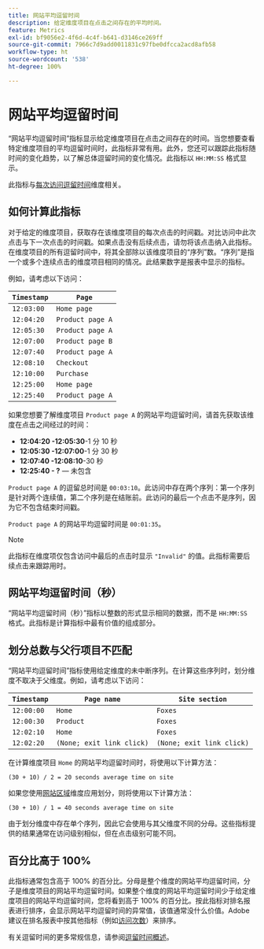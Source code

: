 ```yaml
---
title: 网站平均逗留时间
description: 给定维度项目在点击之间存在的平均时间。
feature: Metrics
exl-id: bf9056e2-4f6d-4c4f-b641-d3146ce269ff
source-git-commit: 7966c7d9add0011831c97fbe0dfcca2acd8afb58
workflow-type: ht
source-wordcount: '538'
ht-degree: 100%

---
```


# 网站平均逗留时间

“网站平均逗留时间”指标显示给定维度项目在点击之间存在的时间。当您想要查看特定维度项目的平均逗留时间时，此指标非常有用。此外，您还可以跟踪此指标随时间的变化趋势，以了解总体逗留时间的变化情况。此指标以 `HH:MM:SS` 格式显示。

此指标与[每次访问逗留时间](../dimensions/time-spent-per-visit.md)维度相关。

## 如何计算此指标

对于给定的维度项目，获取存在该维度项目的每次点击的时间戳。对比访问中此次点击与下一次点击的时间戳。如果点击没有后续点击，请勿将该点击纳入此指标。在维度项目的所有逗留时间中，将其全部除以该维度项目的“序列”数。“序列”是指一个或多个连续点击的维度项目相同的情况。此结果数字是报表中显示的指标。

例如，请考虑以下访问：

| `Timestamp` | `Page` |
| --- | --- |
| `12:03:00` | `Home page` |
| `12:04:20` | `Product page A` |
| `12:05:30` | `Product page A` |
| `12:07:00` | `Product page B` |
| `12:07:40` | `Product page A` |
| `12:08:10` | `Checkout` |
| `12:10:00` | `Purchase` |
| `12:25:00` | `Home page` |
| `12:25:40` | `Product page A` |


如果您想要了解维度项目 `Product page A` 的网站平均逗留时间，请首先获取该维度在点击之间经过的时间：

* **12:04:20 -12:05:30**-1 分 10 秒
* **12:05:30 -12:07:00**-1 分 30 秒
* **12:07:40 -12:08:10**-30 秒
* **12:25:40 - ?** — 未包含

`Product page A` 的逗留总时间是 `00:03:10`。此访问中存在两个序列：第一个序列是针对两个连续值，第二个序列是在结账前。此访问的最后一个点击不是序列，因为它不包含结束时间戳。

`Product page A` 的网站平均逗留时间是 `00:01:35`。

>[!NOTE]
>
>此指标在维度项仅包含访问中最后的点击时显示 `"Invalid"` 的值。此指标需要后续点击来跟踪用时。

## 网站平均逗留时间（秒）

“网站平均逗留时间（秒）”指标以整数的形式显示相同的数据，而不是 `HH:MM:SS` 格式。此指标是计算指标中最有价值的组成部分。

## 划分总数与父行项目不匹配

“网站平均逗留时间”指标使用给定维度的未中断序列。在计算这些序列时，划分维度不取决于父维度。例如，请考虑以下访问：

| `Timestamp` | `Page name` | `Site section` |
| --- | --- | --- |
| `12:00:00` | `Home` | `Foxes` |
| `12:00:30` | `Product` | `Foxes` |
| `12:02:10` | `Home` | `Foxes` |
| `12:02:20` | `(None; exit link click)` | `(None; exit link click)` |

在计算维度项目 `Home` 的网站平均逗留时间时，将使用以下计算方法：

```text
(30 + 10) / 2 = 20 seconds average time on site
```

如果您使用[网站区域](../dimensions/site-section.md)维度应用划分，则将使用以下计算方法：

```text
(30 + 10) / 1 = 40 seconds average time on site
```

由于划分维度中存在单个序列，因此它会使用与其父维度不同的分母。这些指标提供的结果通常在访问级别相似，但在点击级别可能不同。

## 百分比高于 100%

此指标通常包含高于 100% 的百分比。分母是整个维度的网站平均逗留时间，分子是维度项目的网站平均逗留时间。如果整个维度的网站平均逗留时间少于给定维度项目的网站平均逗留时间，您将看到高于 100% 的百分比。按此指标对排名报表进行排序，会显示网站平均逗留时间的异常值，该值通常没什么价值。Adobe 建议在排名报表中按其他指标（例如[访问次数](visits.md)）来排序。

有关逗留时间的更多常规信息，请参阅[逗留时间概述](time-spent.md)。
